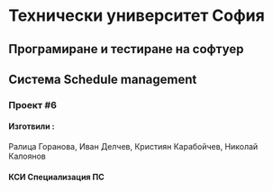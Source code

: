 # Технически университет София

## Програмиране и тестиране на софтуер

## Система Schedule management

### Проект #6

#### Изготвили :

Ралица Горанова, Иван Делчев, Кристиян Карабойчев, Николай Калоянов

#### КСИ Специализация ПС
